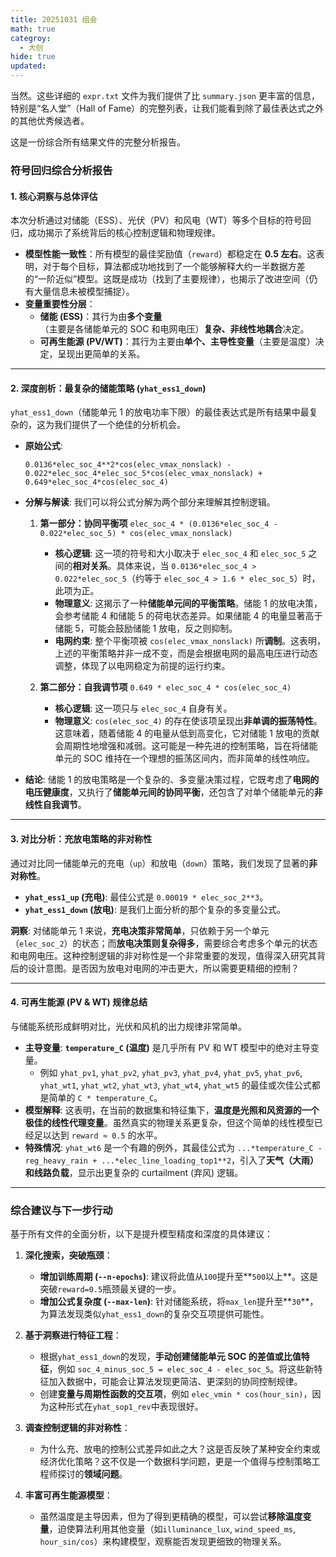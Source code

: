 ```yaml
---
title: 20251031 组会
math: true
categroy:
  - 大创
hide: true
updated:
---
```


当然。这些详细的 `expr.txt` 文件为我们提供了比 `summary.json` 更丰富的信息，特别是“名人堂”（Hall of Fame）的完整列表，让我们能看到除了最佳表达式之外的其他优秀候选者。

这是一份综合所有结果文件的完整分析报告。

### **符号回归综合分析报告**

#### **1. 核心洞察与总体评估**

本次分析通过对储能（ESS）、光伏（PV）和风电（WT）等多个目标的符号回归，成功揭示了系统背后的核心控制逻辑和物理规律。

- **模型性能一致性**：所有模型的最佳奖励值（`reward`）都稳定在 **0.5 左右**。这表明，对于每个目标，算法都成功地找到了一个能够解释大约一半数据方差的“一阶近似”模型。这既是成功（找到了主要规律），也揭示了改进空间（仍有大量信息未被模型捕捉）。
- **变量重要性分层**：
  - **储能 (ESS)**：其行为由**多个变量**（主要是各储能单元的 SOC 和电网电压）**复杂、非线性地耦合**决定。
  - **可再生能源 (PV/WT)**：其行为主要由**单个、主导性变量**（主要是温度）决定，呈现出更简单的关系。

---

#### **2. 深度剖析：最复杂的储能策略 (`yhat_ess1_down`)**

`yhat_ess1_down`（储能单元 1 的放电功率下限）的最佳表达式是所有结果中最复杂的，这为我们提供了一个绝佳的分析机会。

- **原始公式**:

  ```
  0.0136*elec_soc_4**2*cos(elec_vmax_nonslack) - 0.022*elec_soc_4*elec_soc_5*cos(elec_vmax_nonslack) + 0.649*elec_soc_4*cos(elec_soc_4)
  ```

- **分解与解读**: 我们可以将公式分解为两个部分来理解其控制逻辑。

  1.  **第一部分：协同平衡项**
      `elec_soc_4 * (0.0136*elec_soc_4 - 0.022*elec_soc_5) * cos(elec_vmax_nonslack)`

      - **核心逻辑**: 这一项的符号和大小取决于 `elec_soc_4` 和 `elec_soc_5` 之间的**相对关系**。具体来说，当 `0.0136*elec_soc_4 > 0.022*elec_soc_5`（约等于 `elec_soc_4 > 1.6 * elec_soc_5`）时，此项为正。
      - **物理意义**: 这揭示了一种**储能单元间的平衡策略**。储能 1 的放电决策，会参考储能 4 和储能 5 的荷电状态差异。如果储能 4 的电量显著高于储能 5，可能会鼓励储能 1 放电，反之则抑制。
      - **电网约束**: 整个平衡项被 `cos(elec_vmax_nonslack)` 所**调制**。这表明，上述的平衡策略并非一成不变，而是会根据电网的最高电压进行动态调整，体现了以电网稳定为前提的运行约束。

  2.  **第二部分：自我调节项**
      `0.649 * elec_soc_4 * cos(elec_soc_4)`
      - **核心逻辑**: 这一项只与 `elec_soc_4` 自身有关。
      - **物理意义**: `cos(elec_soc_4)` 的存在使该项呈现出**非单调的振荡特性**。这意味着，随着储能 4 的电量从低到高变化，它对储能 1 放电的贡献会周期性地增强和减弱。这可能是一种先进的控制策略，旨在将储能单元的 SOC 维持在一个理想的振荡区间内，而非简单的线性响应。

- **结论**: 储能 1 的放电策略是一个复杂的、多变量决策过程，它既考虑了**电网的电压健康度**，又执行了**储能单元间的协同平衡**，还包含了对单个储能单元的**非线性自我调节**。

---

#### **3. 对比分析：充放电策略的非对称性**

通过对比同一储能单元的充电（`up`）和放电（`down`）策略，我们发现了显著的**非对称性**。

- **`yhat_ess1_up` (充电)**: 最佳公式是 `0.00019 * elec_soc_2**3`。
- **`yhat_ess1_down` (放电)**: 是我们上面分析的那个复杂的多变量公式。

**洞察**: 对储能单元 1 来说，**充电决策非常简单**，只依赖于另一个单元（`elec_soc_2`）的状态；而**放电决策则复杂得多**，需要综合考虑多个单元的状态和电网电压。这种控制逻辑的非对称性是一个非常重要的发现，值得深入研究其背后的设计意图。是否因为放电对电网的冲击更大，所以需要更精细的控制？

---

#### **4. 可再生能源 (PV & WT) 规律总结**

与储能系统形成鲜明对比，光伏和风机的出力规律非常简单。

- **主导变量**: **`temperature_C` (温度)** 是几乎所有 PV 和 WT 模型中的绝对主导变量。
  - 例如 `yhat_pv1`, `yhat_pv2`, `yhat_pv3`, `yhat_pv4`, `yhat_pv5`, `yhat_pv6`, `yhat_wt1`, `yhat_wt2`, `yhat_wt3`, `yhat_wt4`, `yhat_wt5` 的最佳或次佳公式都是简单的 `C * temperature_C`。
- **模型解释**: 这表明，在当前的数据集和特征集下，**温度是光照和风资源的一个极佳的线性代理变量**。虽然真实的物理关系更复杂，但这个简单的线性模型已经足以达到 `reward ≈ 0.5` 的水平。
- **特殊情况**: `yhat_wt6` 是一个有趣的例外，其最佳公式为 `...*temperature_C - reg_heavy_rain + ...*elec_line_loading_top1**2`，引入了**天气（大雨）**和**线路负载**，显示出更复杂的 curtailment (弃风) 逻辑。

---

### **综合建议与下一步行动**

基于所有文件的全面分析，以下是提升模型精度和深度的具体建议：

1.  **深化搜索，突破瓶颈**：

    - **增加训练周期 (`--n-epochs`)**: 建议将此值从`100`提升至**`500`以上**。这是突破`reward=0.5`瓶颈最关键的一步。
    - **增加公式复杂度 (`--max-len`)**: 针对储能系统，将`max_len`提升至**`30`**，为算法发现类似`yhat_ess1_down`的复杂交互项提供可能性。

2.  **基于洞察进行特征工程**：

    - 根据`yhat_ess1_down`的发现，**手动创建储能单元 SOC 的差值或比值特征**，例如 `soc_4_minus_soc_5 = elec_soc_4 - elec_soc_5`。将这些新特征加入数据中，可能会让算法发现更简洁、更深刻的协同控制规律。
    - 创建**变量与周期性函数的交互项**，例如 `elec_vmin * cos(hour_sin)`，因为这种形式在`yhat_sop1_rev`中表现很好。

3.  **调查控制逻辑的非对称性**：

    - 为什么充、放电的控制公式差异如此之大？这是否反映了某种安全约束或经济优化策略？这不仅是一个数据科学问题，更是一个值得与控制策略工程师探讨的**领域问题**。

4.  **丰富可再生能源模型**：
    - 虽然温度是主导因素，但为了得到更精确的模型，可以尝试**移除温度变量**，迫使算法利用其他变量（如`illuminance_lux`, `wind_speed_ms`, `hour_sin/cos`）来构建模型，观察能否发现更细致的物理关系。
